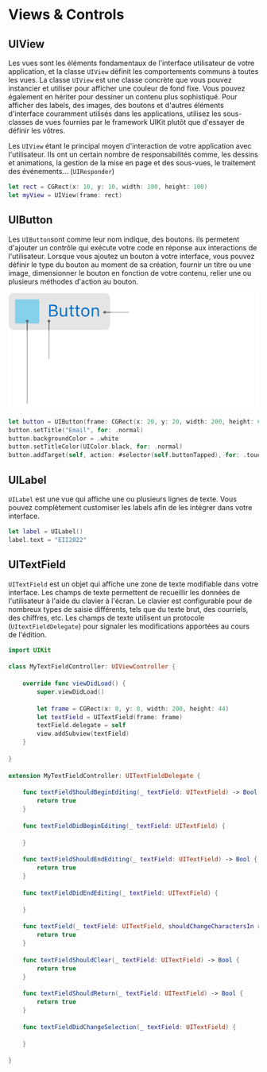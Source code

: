 # Views & Controls

## UIView
Les vues sont les éléments fondamentaux de l'interface utilisateur de votre application, et la classe `UIView` définit les comportements communs à toutes les vues. La classe `UIView` est une classe concrète que vous pouvez instancier et utiliser pour afficher une couleur de fond fixe. Vous pouvez également en hériter pour dessiner un contenu plus sophistiqué. Pour afficher des labels, des images, des boutons et d'autres éléments d'interface couramment utilisés dans les applications, utilisez les sous-classes de vues fournies par le framework UIKit plutôt que d'essayer de définir les vôtres.

Les `UIView` étant le principal moyen d'interaction de votre application avec l'utilisateur. Ils ont un certain nombre de responsabilités comme, les dessins et animations, la gestion de la mise en page et des sous-vues,
 le traitement des événements... (`UIResponder`)

```swift
let rect = CGRect(x: 10, y: 10, width: 100, height: 100)
let myView = UIView(frame: rect)
```

## UIButton
Les `UIButton`sont comme leur nom indique, des boutons. ils permetent d'ajouter un contrôle qui exécute votre code en réponse aux interactions de l'utilisateur. Lorsque vous ajoutez un bouton à votre interface, vous pouvez définir le type du bouton au moment de sa création, fournir un titre ou une image, dimensionner le bouton en fonction de votre contenu, relier une ou plusieurs méthodes d'action au bouton.

![UIButton](Images/UIButton.png)

```swift
let button = UIButton(frame: CGRect(x: 20, y: 20, width: 200, height: 60))
button.setTitle("Email", for: .normal)
button.backgroundColor = .white
button.setTitleColor(UIColor.black, for: .normal)
button.addTarget(self, action: #selector(self.buttonTapped), for: .touchUpInside)
```

## UILabel
`UILabel` est une vue qui affiche une ou plusieurs lignes de texte. Vous pouvez complètement customiser les labels afin de les intégrer dans votre interface.
```swift
let label = UILabel()
label.text = "EII2022"
```

## UITextField
`UITextField` est un objet qui affiche une zone de texte modifiable dans votre interface. Les champs de texte permettent de recueillir les données de l'utilisateur à l'aide du clavier à l'écran. Le clavier est configurable pour de nombreux types de saisie différents, tels que du texte brut, des courriels, des chiffres, etc. Les champs de texte utilisent un protocole (`UItextFieldDelegate`) pour signaler les modifications apportées au cours de l'édition.

```swift
import UIKit

class MyTextFieldController: UIViewController {
    
    override func viewDidLoad() {
        super.viewDidLoad()
        
        let frame = CGRect(x: 8, y: 8, width: 200, height: 44)
        let textField = UITextField(frame: frame)
        textField.delegate = self
        view.addSubview(textField)
    }
    
}

extension MyTextFieldController: UITextFieldDelegate {
    
    func textFieldShouldBeginEditing(_ textField: UITextField) -> Bool {
        return true
    }
    
    func textFieldDidBeginEditing(_ textField: UITextField) {
        
    }
    
    func textFieldShouldEndEditing(_ textField: UITextField) -> Bool {
        return true
    }
    
    func textFieldDidEndEditing(_ textField: UITextField) {
        
    }
    
    func textField(_ textField: UITextField, shouldChangeCharactersIn range: NSRange, replacementString string: String) -> Bool {
        return true
    }
    
    func textFieldShouldClear(_ textField: UITextField) -> Bool {
        return true
    }
    
    func textFieldShouldReturn(_ textField: UITextField) -> Bool {
        return true
    }
    
    func textFieldDidChangeSelection(_ textField: UITextField) {
        
    }
    
}
```
